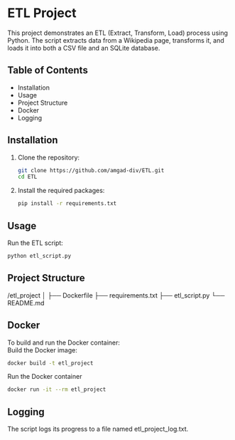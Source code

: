 # ETL Project

This project demonstrates an ETL (Extract, Transform, Load) process using Python. The script extracts data from a Wikipedia page, transforms it, and loads it into both a CSV file and an SQLite database.

## Table of Contents
- Installation
- Usage
- Project Structure
- Docker
- Logging


## Installation

1. Clone the repository:
    ```bash
    git clone https://github.com/amgad-div/ETL.git
    cd ETL
    ```

2. Install the required packages:
    ```bash
    pip install -r requirements.txt
    ```

## Usage

Run the ETL script:
```bash
python etl_script.py
```

## Project Structure
/etl_project
│
├── Dockerfile
├── requirements.txt
├── etl_script.py
└── README.md

## Docker
To build and run the Docker container:<br/>
Build the Docker image:
```bash
docker build -t etl_project
```
Run the Docker container
```bash
docker run -it --rm etl_project
```
  

## Logging
The script logs its progress to a file named etl_project_log.txt.

